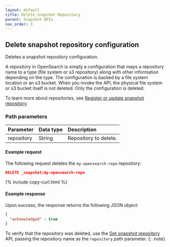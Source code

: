 ```yaml
---
layout: default
title: Delete Snapshot Repository
parent: Snapshot APIs
nav_order: 3
---
```


## Delete snapshot repository configuration

 Deletes a snapshot repository configuration.  
 
 A repository in OpenSearch is simply a configuration that maps a repository name to a type (file system or s3 repository) along with other information depending on the type. The configuration is backed by a file system location or an s3 bucket. When you invoke the API, the physical file system or s3 bucket itself is not deleted. Only the configuration is deleted.

 To learn more about repositories, see [Register or update snapshot repository]({{site.url}}{{site.baseurl}}/api-reference/snapshots/create-repository).

### Path parameters

Parameter | Data type | Description
:--- | :--- | :---
repository | String | Repository to delete. |

#### Example request

The following request deletes the `my-opensearch-repo` repository:

````json
DELETE _snapshot/my-opensearch-repo
````
{% include copy-curl.html %}

#### Example response

Upon success, the response returns the following JSON object:

````json
{
  "acknowledged" : true
}
````

To verify that the repository was deleted, use the [Get snapshot repository]({{site.url}}{{site.baseurl}}/api-reference/snapshots/get-snapshot-repository) API, passing the repository name as the `repository` path parameter.
{: .note}